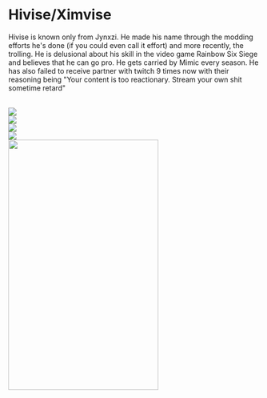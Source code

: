 <h1>Hivise/Ximvise</h1>
<p>Hivise is known only from Jynxzi. He made his name through the modding efforts he's done (if you could even call it effort) and more recently, the trolling. He is delusional about his skill in the video game Rainbow Six Siege and believes that he can go pro. He gets carried by Mimic every season. He has also failed to receive partner with twitch 9 times now with their reasoning being "Your content is too reactionary. Stream your own shit sometime retard"</p>
<br>
<img src="https://cdn.discordapp.com/attachments/857843095298899981/1328157551543713813/image.png?ex=67ce311c&is=67ccdf9c&hm=5086f576ffe1051d6cd538f84bfd97577fad19b8eb1ad301e735d2034eaf0a10&">
<br>
<img src="https://cdn.discordapp.com/attachments/857843095298899981/1327856763206238218/image.png?ex=67cdc1ba&is=67cc703a&hm=90d0a6b1477f775d50f08feb946f9c64d375cbc5e6bb47d8ccadfe197945083a&">
<br>
<img src="https://cdn.discordapp.com/attachments/857843095298899981/1311158318797951017/image.png?ex=67cda717&is=67cc5597&hm=8e069f1bd3f705fd060c14e389a60d7d49528a0316508a26a85c1a9986cec28b&">
<br>
<img src="https://cdn.discordapp.com/attachments/857843095298899981/1304320053772025856/chopped.jpg?ex=67cdd2f5&is=67cc8175&hm=f384063b6aac325dd495c8cf543fc4cfc5947e60d7741a83e91d068bd61c5639&">
<br>
<img src="https://cdn.discordapp.com/attachments/857843095298899981/1303457614788821012/IMG_8253.jpg?ex=67cdfb80&is=67ccaa00&hm=f0ce319ffd3486fa9473b0ae558494cebf476ea78879e21e52fe7a649f4e99c0&" style="width:300px;height:500px">
